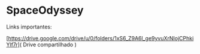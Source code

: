 # SpaceOdyssey

Links importantes:

[https://drive.google.com/drive/u/0/folders/1xS6_Z9A6l_ge9yvuXrNIojCPhkiYlf7r]( Drive compartilhado )